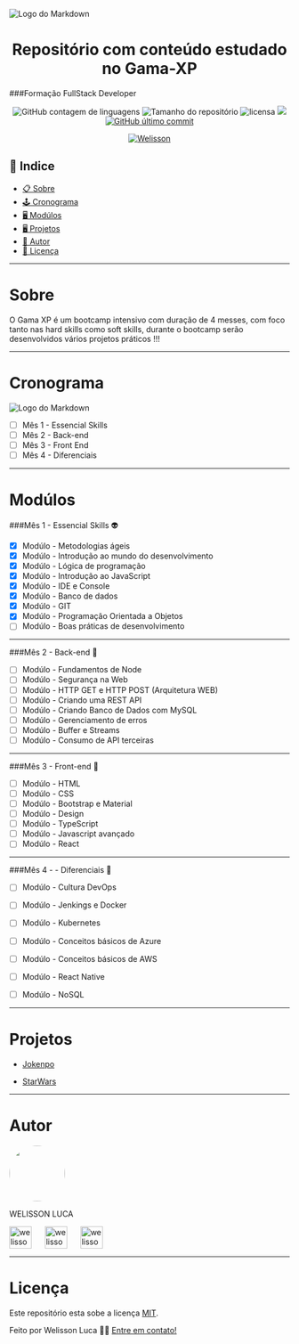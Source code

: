 ![Logo do Markdown](https://imgseed.xyz/img/1620962325aed59e1.gif)

<h1 style="text-align: center;">Repositório com conteúdo estudado no Gama-XP</h1>

###Formação FullStack Developer

<p align="center">

  <img alt="GitHub contagem de linguagens" src="https://img.shields.io/github/languages/count/WelissonLuca/GamaXP37?color=%2304D361&style=plastic">

  <img alt="Tamanho do repositório" src="https://img.shields.io/github/languages/code-size/WelissonLuca/GamaXP37?style=plastic">

  <img alt="licensa" src="https://img.shields.io/github/license/WelissonLuca/GamaXP37?style=plastic">

  <img src="https://img.shields.io/github/forks/WelissonLuca/GamaXP37?style=plastic">

<a href="https://github.com/WelissonLuca/FoodFy/tree/master/commits/master">
    <img alt="GitHub último commit" src="https://img.shields.io/github/last-commit/WelissonLuca/GamaXP37?style=plastic">
  </a>

  <p align="center" ><a href="https://github.com/WelissonLuca" > <img alt="Welisson" src="https://img.shields.io/badge/Desenvolvido%20por-Welisson%20Luca-brightgreen"></a></p>

## 📕 Indice

- [📋 Sobre](#Sobre)
- [🕹 Cronograma](#Cronograma)
- [🖥 Modúlos](#Modúlos)
- [🖥 Projetos](#Projetos)
- [🦸 Autor](#Autor)
- [📝 Licença](#Licença)

<hr>

Sobre
============

<p align="left"> O Gama XP é um bootcamp intensivo com duração de 4 messes, com foco tanto nas hard skills como soft skills, durante o bootcamp serão desenvolvidos vários projetos práticos !!!  </p>

<hr>

Cronograma
============

![Logo do Markdown](https://i.imgur.com/v4kkfNO.png)

- [ ] Mês 1 - Essencial Skills
- [ ] Mês 2 - Back-end
- [ ] Mês 3 - Front End
- [ ] Mês 4 - Diferenciais

<hr>

Modúlos
============

###Mês 1 - Essencial Skills 👽
- [x] Modúlo - Metodologias ágeis
- [x] Modúlo - Introdução ao mundo do
desenvolvimento
- [x] Modúlo - Lógica de programação
- [x] Modúlo - Introdução ao JavaScript
- [x] Modúlo - IDE e Console
- [x] Modúlo - Banco de dados
- [x] Modúlo - GIT
- [x] Modúlo - Programação Orientada a
Objetos
- [ ] Modúlo - Boas práticas de
desenvolvimento

<hr>

###Mês 2 - Back-end 👑
- [ ] Modúlo - Fundamentos de Node
- [ ] Modúlo - Segurança na Web
- [ ] Modúlo - HTTP GET e HTTP POST
(Arquitetura WEB)
- [ ] Modúlo - Criando uma REST API
- [ ] Modúlo - Criando Banco de Dados
com MySQL
- [ ] Modúlo - Gerenciamento de erros
- [ ] Modúlo - Buffer e Streams
- [ ] Modúlo - Consumo de API terceiras

<hr>

###Mês 3 - Front-end  📌
- [ ] Modúlo - HTML
- [ ] Modúlo - CSS
- [ ] Modúlo - Bootstrap e Material
- [ ] Modúlo - Design
- [ ] Modúlo - TypeScript
- [ ] Modúlo - Javascript avançado
- [ ] Modúlo - React

<hr>

###Mês 4 - - Diferenciais  📌
- [ ] Modúlo - Cultura DevOps
- [ ] Modúlo - Jenkings e Docker
- [ ] Modúlo - Kubernetes
- [ ] Modúlo - Conceitos básicos de
Azure
- [ ] Modúlo - Conceitos básicos de AWS
- [ ] Modúlo - React Native
- [ ] Modúlo - NoSQL


<hr>

Projetos
============

<!--ts-->
   * [Jokenpo](https://github.com/WelissonLuca/GamaXP37/tree/main/Modulo-POO-08/Jokenpo)

  * [StarWars](https://github.com/WelissonLuca/GamaXP37/tree/main/BoasPraticas-09/StarWars)
<!--te-->

<hr>

Autor
============

 <img style="border-radius: 50%;" src="https://avatars1.githubusercontent.com/u/62263143?s=460&u=2d740bbcbd193e223e104d59cca9a1b0b8831152&v=4" width="100px;" alt=""/>

<p>WELISSON LUCA</p> 
<p align="left">
<a href="https://www.linkedin.com/in/welisson-luca-assun%C3%A7%C3%A2o-vilar-483697189/" target="blank"><img align="center" src="https://cdn.iconscout.com/icon/free/png-64/linkedin-208-916919.png" alt="welisson luca" width="40" /></a>
<a href="mailto:welissonluca17@gmail.com?subject=Hello%20again" target="blank" style="margin:20px"><img align="center" src="https://cdn.iconscout.com/icon/free/png-64/google-search-engine-logo-sign-find-gmail-6-4981.png" alt="welisson luca" width="40" /></a>
<a href="https://api.whatsapp.com/send?phone=5591999145682&text=Informe%20seu%20nome%20%C3%A9%20qual%20o%20assunto.!" target="blank" ><img align="center" src="https://cdn.iconscout.com/icon/free/png-64/whatsapp-151-675795.png" alt="welisson luca" width="40" /></a>



</p>

<hr>

Licença
============

Este repositório esta sobe a licença [MIT](./LICENSE).

Feito por Welisson Luca 👋🏻 [Entre em contato!](https://api.whatsapp.com/send?phone=5591999145682&text=Informe%20seu%20nome%20%C3%A9%20qual%20o%20assunto.!)

